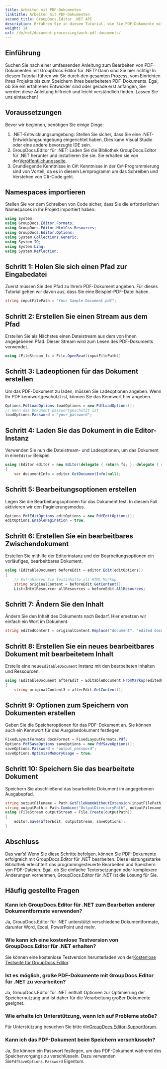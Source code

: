 ```yaml
---
title: Arbeiten mit PDF-Dokumenten
linktitle: Arbeiten mit PDF-Dokumenten
second_title: GroupDocs.Editor .NET API
description: Erfahren Sie in diesem Tutorial, wie Sie PDF-Dokumente mit GroupDocs.Editor für .NET bearbeiten. Ändern Sie Inhalte, verarbeiten Sie große Dateien und speichern Sie Ihre Änderungen sicher.
weight: 14
url: /de/net/document-processing/work-pdf-documents/
---
```

## Einführung
Suchen Sie nach einer umfassenden Anleitung zum Bearbeiten von PDF-Dokumenten mit GroupDocs.Editor für .NET? Dann sind Sie hier richtig! In diesem Tutorial führen wir Sie durch den gesamten Prozess, vom Einrichten Ihres Projekts bis zum Speichern Ihres bearbeiteten PDF-Dokuments. Egal, ob Sie ein erfahrener Entwickler sind oder gerade erst anfangen, Sie werden diese Anleitung hilfreich und leicht verständlich finden. Lassen Sie uns eintauchen!
## Voraussetzungen
Bevor wir beginnen, benötigen Sie einige Dinge:
1. .NET-Entwicklungsumgebung: Stellen Sie sicher, dass Sie eine .NET-Entwicklungsumgebung eingerichtet haben. Dies kann Visual Studio oder eine andere bevorzugte IDE sein.
2. GroupDocs.Editor für .NET: Laden Sie die Bibliothek GroupDocs.Editor für .NET herunter und installieren Sie sie. Sie erhalten sie von der[Veröffentlichungsseite](https://releases.groupdocs.com/editor/net/).
3. Grundlegende Kenntnisse in C#: Kenntnisse in der C#-Programmierung sind von Vorteil, da es in diesem Lernprogramm um das Schreiben und Verstehen von C#-Code geht.
## Namespaces importieren
Stellen Sie vor dem Schreiben von Code sicher, dass Sie die erforderlichen Namespaces in Ihr Projekt importiert haben:
```csharp
using System;
using GroupDocs.Editor.Formats;
using GroupDocs.Editor.HtmlCss.Resources;
using GroupDocs.Editor.Options;
using System.Collections.Generic;
using System.IO;
using System.Linq;
using System.Reflection;
```
## Schritt 1: Holen Sie sich einen Pfad zur Eingabedatei
Zuerst müssen Sie den Pfad zu Ihrem PDF-Dokument angeben. Für dieses Tutorial gehen wir davon aus, dass Sie eine Beispiel-PDF-Datei haben.
```csharp
string inputFilePath = "Your Sample Document.pdf";
```
## Schritt 2: Erstellen Sie einen Stream aus dem Pfad
Erstellen Sie als Nächstes einen Dateistream aus dem von Ihnen angegebenen Pfad. Dieser Stream wird zum Lesen des PDF-Dokuments verwendet.
```csharp
using (FileStream fs = File.OpenRead(inputFilePath))
```
## Schritt 3: Ladeoptionen für das Dokument erstellen
Um das PDF-Dokument zu laden, müssen Sie Ladeoptionen angeben. Wenn Ihr PDF kennwortgeschützt ist, können Sie das Kennwort hier angeben.
```csharp
Options.PdfLoadOptions loadOptions = new PdfLoadOptions();
// Wenn das Dokument passwortgeschützt ist
loadOptions.Password = "your_password";
```
## Schritt 4: Laden Sie das Dokument in die Editor-Instanz
Verwenden Sie nun die Dateistream- und Ladeoptionen, um das Dokument in eine`Editor` Beispiel.
```csharp
using (Editor editor = new Editor(delegate { return fs; }, delegate { return loadOptions; }))
{
    var documentInfo = editor.GetDocumentInfo(null);
```
## Schritt 5: Bearbeitungsoptionen erstellen
Legen Sie die Bearbeitungsoptionen für das Dokument fest. In diesem Fall aktivieren wir den Paginierungsmodus.
```csharp
Options.PdfEditOptions editOptions = new PdfEditOptions();
editOptions.EnablePagination = true;
```
## Schritt 6: Erstellen Sie ein bearbeitbares Zwischendokument
Erstellen Sie mithilfe der Editorinstanz und der Bearbeitungsoptionen ein vorläufiges, bearbeitbares Dokument.
```csharp
using (EditableDocument beforeEdit = editor.Edit(editOptions))
{
    // Extrahieren Sie Textinhalte als HTML-Markup
    string originalContent = beforeEdit.GetContent();
    List<IHtmlResource> allResources = beforeEdit.AllResources;
```
## Schritt 7: Ändern Sie den Inhalt
Ändern Sie den Inhalt des Dokuments nach Bedarf. Hier ersetzen wir einfach ein Wort im Dokument.
```csharp
string editedContent = originalContent.Replace("document", "edited document");
```
## Schritt 8: Erstellen Sie ein neues bearbeitbares Dokument mit bearbeitetem Inhalt
 Erstelle eine neue`EditableDocument` Instanz mit den bearbeiteten Inhalten und Ressourcen.
```csharp
using (EditableDocument afterEdit = EditableDocument.FromMarkup(editedContent, allResources))
{
    string originalContent3 = afterEdit.GetContent();
```
## Schritt 9: Optionen zum Speichern von Dokumenten erstellen
Geben Sie die Speicheroptionen für das PDF-Dokument an. Sie können auch ein Kennwort für das Ausgabedokument festlegen.
```csharp
FixedLayoutFormats docmFormat = FixedLayoutFormats.Pdf;
Options.PdfSaveOptions saveOptions = new PdfSaveOptions();
saveOptions.Password = "output_password";
saveOptions.OptimizeMemoryUsage = true;
```
## Schritt 10: Speichern Sie das bearbeitete Dokument
Speichern Sie abschließend das bearbeitete Dokument im angegebenen Ausgabepfad.
```csharp
string outputFilename = Path.GetFileNameWithoutExtension(inputFilePath) + "." + docmFormat.Extension;
string outputPath = Path.Combine("OutputDirectoryPath", outputFilename);
using (FileStream outputStream = File.Create(outputPath))
{
    editor.Save(afterEdit, outputStream, saveOptions);
}
```

## Abschluss
Das war’s! Wenn Sie diese Schritte befolgen, können Sie PDF-Dokumente erfolgreich mit GroupDocs.Editor für .NET bearbeiten. Diese leistungsstarke Bibliothek erleichtert das programmgesteuerte Bearbeiten und Speichern von PDF-Dateien. Egal, ob Sie einfache Textersetzungen oder komplexere Änderungen vornehmen, GroupDocs.Editor für .NET ist die Lösung für Sie.
## Häufig gestellte Fragen
### Kann ich GroupDocs.Editor für .NET zum Bearbeiten anderer Dokumentformate verwenden?
Ja, GroupDocs.Editor für .NET unterstützt verschiedene Dokumentformate, darunter Word, Excel, PowerPoint und mehr.
### Wie kann ich eine kostenlose Testversion von GroupDocs.Editor für .NET erhalten?
 Sie können eine kostenlose Testversion herunterladen von der[Kostenlose Testseite für GroupDocs.Editor](https://releases.groupdocs.com/).
### Ist es möglich, große PDF-Dokumente mit GroupDocs.Editor für .NET zu verarbeiten?
Ja, GroupDocs.Editor für .NET enthält Optionen zur Optimierung der Speichernutzung und ist daher für die Verarbeitung großer Dokumente geeignet.
### Wie erhalte ich Unterstützung, wenn ich auf Probleme stoße?
 Für Unterstützung besuchen Sie bitte die[GroupDocs.Editor-Supportforum](https://forum.groupdocs.com/c/editor/20).
### Kann ich das PDF-Dokument beim Speichern verschlüsseln?
Ja, Sie können ein Passwort festlegen, um das PDF-Dokument während des Speichervorgangs zu verschlüsseln. Dazu verwenden Sie`PdfSaveOptions.Password` Eigentum.